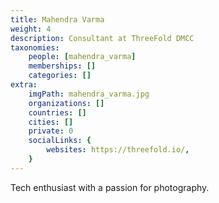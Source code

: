 ```yaml
---
title: Mahendra Varma
weight: 4
description: Consultant at ThreeFold DMCC
taxonomies:
    people: [mahendra_varma]
    memberships: []
    categories: []
extra:
    imgPath: mahendra_varma.jpg
    organizations: []
    countries: []
    cities: []
    private: 0
    socialLinks: {
        websites: https://threefold.io/,
    }
---
```



Tech enthusiast with a passion for photography.
